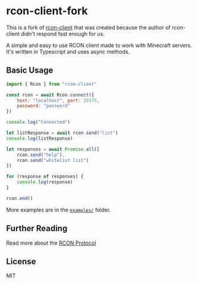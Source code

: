 # rcon-client-fork

This is a fork of [rcon-client](https://gitlab.com/janispritzkau/rcon-client)
that was created because the author of rcon-client didn't respond fast enough
for us.

A simple and easy to use RCON client made to work with Minecraft servers.
It's written in Typescript and uses async methods.

## Basic Usage

```js
import { Rcon } from "rcon-client"

const rcon = await Rcon.connect({
    host: "localhost", port: 25575,
    password: "password"
})

console.log("Connected")

let listResponse = await rcon.send("list")
console.log(listResponse)

let responses = await Promise.all([
    rcon.send("help"),
    rcon.send("whitelist list")
])

for (response of responses) {
    console.log(response)
}

rcon.end()
```

More examples are in the [`examples/`](https://gitlab.com/Hornwitser/rcon-client/tree/master/examples) folder.

## Further Reading

Read more about the [RCON Protocol](http://wiki.vg/RCON)

## License

MIT
